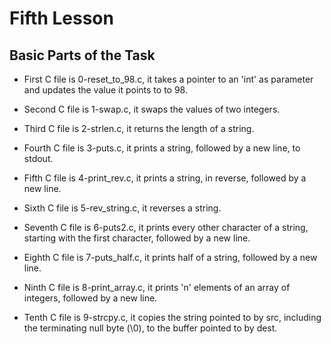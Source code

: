 # Fifth Lesson

## Basic Parts of the Task

- First C file is 0-reset_to_98.c, it takes a pointer to an 'int' as parameter and updates the value it points to to 98.

- Second C file is 1-swap.c, it swaps the values of two integers.

- Third C file is 2-strlen.c, it returns the length of a string.

- Fourth C file is 3-puts.c, it prints a string, followed by a new line, to stdout.

- Fifth C file is 4-print_rev.c, it prints a string, in reverse, followed by a new line.

- Sixth C file is 5-rev_string.c, it reverses a string.

- Seventh C file is 6-puts2.c, it prints every other character of a string, starting with the first character, followed by a new line.

- Eighth C file is 7-puts_half.c, it prints half of a string, followed by a new line.

- Ninth C file is 8-print_array.c, it prints 'n' elements of an array of integers, followed by a new line.

- Tenth C file is 9-strcpy.c, it copies the string pointed to by src, including the terminating null byte (\0), to the buffer pointed to by dest.
